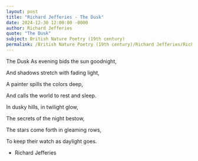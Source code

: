 ```yaml
---
layout: post
title: "Richard Jefferies - The Dusk"
date: 2024-12-30 12:00:00 -0000
author: Richard Jefferies
quote: "The Dusk"
subject: British Nature Poetry (19th century)
permalink: /British Nature Poetry (19th century)/Richard Jefferies/Richard Jefferies - The Dusk
---
```


The Dusk
As evening bids the sun goodnight,

And shadows stretch with fading light,

A painter spills the colors deep,

And calls the world to rest and sleep.

In dusky hills, in twilight glow,

The secrets of the night bestow,

The stars come forth in gleaming rows,

To keep their watch as daylight goes.

- Richard Jefferies

